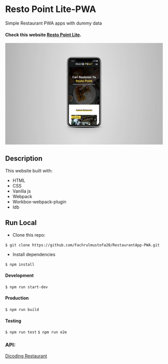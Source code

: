 # Resto Point Lite-PWA

Simple Restaurant PWA apps with dummy data

#### Check this website [Resto Point Lite](https://restopoint.netlify.app/).

![landing-page](readme.jpg)

## Description
This website built with:
* HTML
* CSS
* Vanilla js
* Webpack
* Workbox-webpack-plugin
* Idb


## Run Local
* Clone this repo:

`$ git clone https://github.com/Fachrulmustofa20/RestaurantApp-PWA.git`

* Install dependencies

`$ npm install`

#### Development
`$ npm run start-dev`

#### Production
`$ npm run build`

#### Testing
`$ npm run test`
`$ npm run e2e`

### API:
<a href="https://github.com/mathdroid/indonesia-covid-19-api">Dicoding Restaurant</a>

